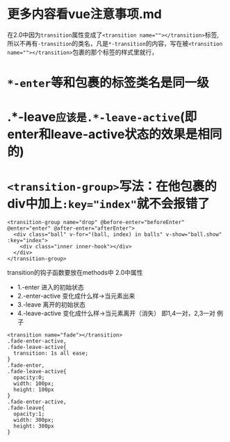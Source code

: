 # 更多内容看vue注意事项.md

在2.0中因为`transition`属性变成了`<transition name=""></transition>`标签,
所以不再有`-transition`的类名，凡是`*-transition`的内容，写在被`<transition name=""></transition>`包裹的那个标签的样式里就行，
# `*-enter`等和包裹的标签类名是同一级
# .*-leave`应该是.*-leave-active`(即enter和leave-active状态的效果是相同的)
# `<transition-group>`写法：在他包裹的div中加上`:key="index"`就不会报错了
```
<transition-group name="drop" @before-enter="beforeEnter" @enter="enter" @after-enter="afterEnter">
  <div class="ball" v-for="(ball, index) in balls" v-show="ball.show" :key="index">
    <div class="inner inner-hook"></div>
  </div>
</transition-group>
```
transition的钩子函数要放在methods中
2.0中属性
* 1.-enter  进入的初始状态
* 2.-enter-active  变化成什么样->当元素出来
* 3.-leave 离开的初始状态
* 4.-leave-active  变化成什么样->当元素离开（消失）
即1,4一对，2,3一对
例子
```
<transition name="fade"></transition>
.fade-enter-active,
.fade-leave-active{
  transition: 1s all ease;
}
.fade-enter,
.fade-leave-active{
  opacity:0;
  width: 100px;
  height: 100px
}
.fade-enter-active,
.fade-leave{
  opacity:1;
  width: 300px;
  height: 300px
}

```